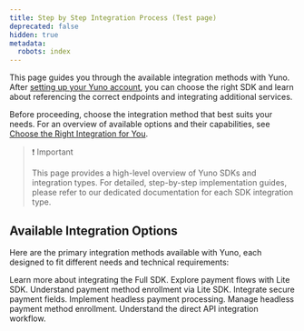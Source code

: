 ```yaml
---
title: Step by Step Integration Process (Test page)
deprecated: false
hidden: true
metadata:
  robots: index
---
```

This page guides you through the available integration methods with Yuno. After [setting up your Yuno account](doc:step-1-set-up-your-account), you can choose the right SDK and learn about referencing the correct endpoints and integrating additional services.

Before proceeding, choose the integration method that best suits your needs. For an overview of available options and their capabilities, see [Choose the Right Integration for You](doc:choose-the-right-integration-for-you).

> ❗️ Important
>
> This page provides a high-level overview of Yuno SDKs and integration types. For detailed, step-by-step implementation guides, please refer to our dedicated documentation for each SDK integration type.

## Available Integration Options

Here are the primary integration methods available with Yuno, each designed to fit different needs and technical requirements:

<Cards columns={4}>
  <Card title="Full SDK" href="/docs/full-sdk-workflow" icon="fa-code">
    Learn more about integrating the Full SDK.
  </Card>

  <Card title="Lite SDK (Payment)" href="/docs/the-ultimate-checkout-lite" icon="fa-code">
    Explore payment flows with Lite SDK.
  </Card>

  <Card title="Lite SDK (Enrollment)" href="/docs/enrollment-lite" icon="fa-code">
    Understand payment method enrollment via Lite SDK.
  </Card>

  <Card title="Secure Fields" href="/docs/secure-fields" icon="fa-code">
    Integrate secure payment fields.
  </Card>

  <Card title="Headless SDK (Payment)" href="/docs/headless-sdk-integration" icon="fa-code">
    Implement headless payment processing.
  </Card>

  <Card title="Headless SDK (Enrollment)" href="/docs/headless-sdk-enrollment-steps" icon="fa-code">
    Manage headless payment method enrollment.
  </Card>

  <Card title="Direct Workflow" href="/docs/direct-flow" icon="fa-code">
    Understand the direct API integration workflow.
  </Card>
</Cards>